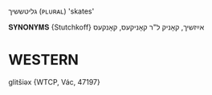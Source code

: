 גליטששיך
(ᴘʟᴜʀᴀʟ)
'skates'

𝐒𝐘𝐍𝐎𝐍𝐘𝐌𝐒 {Stutchkoff}
אײַזשיך, קאָניק ל"ר קאָניקעס, קאָנקעס

WESTERN
========

glitšiəx {WTCP, Vác, 47197}
